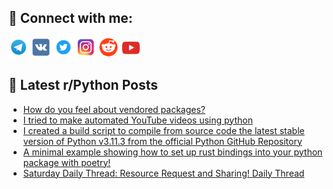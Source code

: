 ## 🔎 Connect with me:
[<img src="https://github.com/bullbesh/bullbesh/blob/main/images/Telegram.png" width="32" height="32" />](https://t.me/bullbesh)
[<img src="https://github.com/bullbesh/bullbesh/blob/main/images/VK.png" width="32" height="32" />](https://vk.com/bullbesh)
[<img src="https://github.com/bullbesh/bullbesh/blob/main/images/Twitter.png" width="32" height="32" />](https://twitter.com/bullbesh1)
[<img src="https://github.com/bullbesh/bullbesh/blob/main/images/Instagram.png" width="32" height="32" />](https://www.instagram.com/bullbesh)
[<img src="https://github.com/bullbesh/bullbesh/blob/main/images/Reddit.png" width="32" height="32" />](https://www.reddit.com/user/bullbesh)
[<img src="https://github.com/bullbesh/bullbesh/blob/main/images/YouTube.png" width="32" height="32" />](https://www.youtube.com/channel/UCtfjRs6uzgq5mfm8S06WTcg)

## 📕 Latest r/Python Posts
<!-- BLOG-POST-LIST:START -->
- [How do you feel about vendored packages?](https://www.reddit.com/r/Python/comments/132jk6l/how_do_you_feel_about_vendored_packages/)
- [I tried to make automated YouTube videos using python](https://www.reddit.com/r/Python/comments/132ichv/i_tried_to_make_automated_youtube_videos_using/)
- [I created a build script to compile from source code the latest stable version of Python v3.11.3 from the official Python GitHub Repository](https://www.reddit.com/r/Python/comments/132i6jy/i_created_a_build_script_to_compile_from_source/)
- [A minimal example showing how to set up rust bindings into your python package with poetry!](https://www.reddit.com/r/Python/comments/132dxix/a_minimal_example_showing_how_to_set_up_rust/)
- [Saturday Daily Thread: Resource Request and Sharing! Daily Thread](https://www.reddit.com/r/Python/comments/132duia/saturday_daily_thread_resource_request_and/)
<!-- BLOG-POST-LIST:END -->
